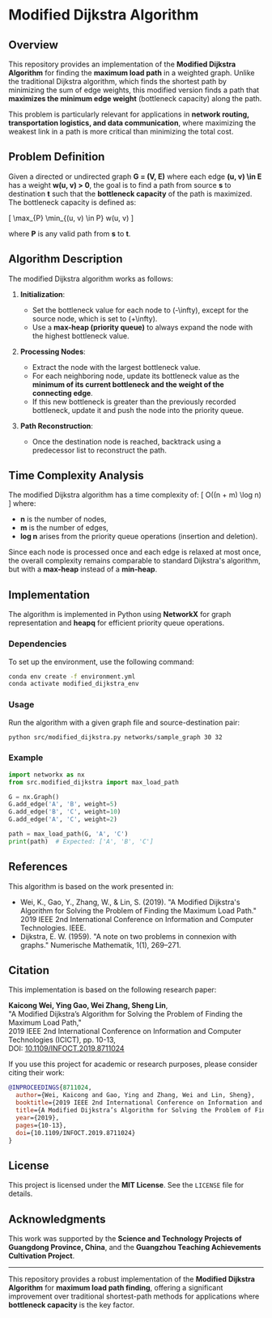 # Modified Dijkstra Algorithm

## Overview
This repository provides an implementation of the **Modified Dijkstra Algorithm** for finding the **maximum load path** in a weighted graph. Unlike the traditional Dijkstra algorithm, which finds the shortest path by minimizing the sum of edge weights, this modified version finds a path that **maximizes the minimum edge weight** (bottleneck capacity) along the path.

This problem is particularly relevant for applications in **network routing, transportation logistics, and data communication**, where maximizing the weakest link in a path is more critical than minimizing the total cost.

## Problem Definition
Given a directed or undirected graph **G = (V, E)** where each edge **(u, v) \in E** has a weight **w(u, v) > 0**, the goal is to find a path from source **s** to destination **t** such that the **bottleneck capacity** of the path is maximized. The bottleneck capacity is defined as:

\[ \max_{P} \min_{(u, v) \in P} w(u, v) \]

where **P** is any valid path from **s** to **t**.

## Algorithm Description
The modified Dijkstra algorithm works as follows:

1. **Initialization**:
   - Set the bottleneck value for each node to \(-\infty\), except for the source node, which is set to \(+\infty\).
   - Use a **max-heap (priority queue)** to always expand the node with the highest bottleneck value.
   
2. **Processing Nodes**:
   - Extract the node with the largest bottleneck value.
   - For each neighboring node, update its bottleneck value as the **minimum of its current bottleneck and the weight of the connecting edge**.
   - If this new bottleneck is greater than the previously recorded bottleneck, update it and push the node into the priority queue.

3. **Path Reconstruction**:
   - Once the destination node is reached, backtrack using a predecessor list to reconstruct the path.

## Time Complexity Analysis
The modified Dijkstra algorithm has a time complexity of:
\[ O((n + m) \log n) \]
where:
- **n** is the number of nodes,
- **m** is the number of edges,
- **log n** arises from the priority queue operations (insertion and deletion).

Since each node is processed once and each edge is relaxed at most once, the overall complexity remains comparable to standard Dijkstra's algorithm, but with a **max-heap** instead of a **min-heap**.

## Implementation
The algorithm is implemented in Python using **NetworkX** for graph representation and **heapq** for efficient priority queue operations.

### Dependencies
To set up the environment, use the following command:
```bash
conda env create -f environment.yml
conda activate modified_dijkstra_env
```

### Usage
Run the algorithm with a given graph file and source-destination pair:
```bash
python src/modified_dijkstra.py networks/sample_graph 30 32
```

### Example
```python
import networkx as nx
from src.modified_dijkstra import max_load_path

G = nx.Graph()
G.add_edge('A', 'B', weight=5)
G.add_edge('B', 'C', weight=10)
G.add_edge('A', 'C', weight=2)

path = max_load_path(G, 'A', 'C')
print(path)  # Expected: ['A', 'B', 'C']
```

## References
This algorithm is based on the work presented in:
- Wei, K., Gao, Y., Zhang, W., & Lin, S. (2019). "A Modified Dijkstra's Algorithm for Solving the Problem of Finding the Maximum Load Path." 2019 IEEE 2nd International Conference on Information and Computer Technologies. IEEE.
- Dijkstra, E. W. (1959). "A note on two problems in connexion with graphs." Numerische Mathematik, 1(1), 269–271.

## Citation

This implementation is based on the following research paper:

**Kaicong Wei, Ying Gao, Wei Zhang, Sheng Lin**,  
"A Modified Dijkstra’s Algorithm for Solving the Problem of Finding the Maximum Load Path,"  
2019 IEEE 2nd International Conference on Information and Computer Technologies (ICICT), pp. 10-13,  
DOI: [10.1109/INFOCT.2019.8711024](https://doi.org/10.1109/INFOCT.2019.8711024)

If you use this project for academic or research purposes, please consider citing their work:

```bibtex
@INPROCEEDINGS{8711024,
  author={Wei, Kaicong and Gao, Ying and Zhang, Wei and Lin, Sheng},
  booktitle={2019 IEEE 2nd International Conference on Information and Computer Technologies (ICICT)}, 
  title={A Modified Dijkstra’s Algorithm for Solving the Problem of Finding the Maximum Load Path}, 
  year={2019},
  pages={10-13},
  doi={10.1109/INFOCT.2019.8711024}
}
```

## License
This project is licensed under the **MIT License**. See the `LICENSE` file for details.

## Acknowledgments
This work was supported by the **Science and Technology Projects of Guangdong Province, China**, and the **Guangzhou Teaching Achievements Cultivation Project**.

---
This repository provides a robust implementation of the **Modified Dijkstra Algorithm** for **maximum load path finding**, offering a significant improvement over traditional shortest-path methods for applications where **bottleneck capacity** is the key factor.

